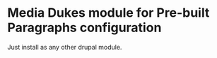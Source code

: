 # Media Dukes module for Pre-built Paragraphs configuration

Just install as any other drupal module.